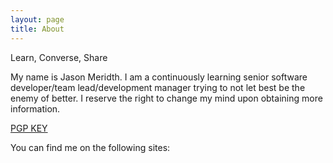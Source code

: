 ```yaml
---
layout: page
title: About
---
```


<p class="message">
  Learn, Converse, Share
</p>

<p>My name is Jason Meridth. I am a continuously learning senior software developer/team lead/development manager trying to not let best be the enemy of better.  I reserve the right to change my mind upon obtaining more information.</p>

<p><a href="https://keybase.io/jmeridth" target="_blank">PGP KEY</a></p>

<p>You can find me on the following sites:</p>

<p class="social-icons">
  <a href="https://twitter.com/jmeridth"><i class="fa fa-twitter fa-2x"></i></a>
  <a href="https://github.com/jmeridth"><i class="fa fa-github fa-2x"></i></a>
  <a href="https://bitbucket.org/jmeridth"><i class="fa fa-bitbucket fa-2x"></i></a>
  <a href="https://www.linkedin.com/in/jmeridth"><i class="fa fa-linkedin fa-2x"></i></a>
  <a href="https://plus.google.com/+JasonMeridth"><i class="fa fa-google-plus-square fa-2x"></i></a>
  <a href="http://stackoverflow.com/users/963931/jmeridth"><i class="fa fa-stack-overflow fa-2x"></i></a>
  <a href="http://www.slideshare.net/jmeridth"><i class="fa fa-slideshare fa-2x"></i></a>
  <a href="https://speakerdeck.com/jmeridth"><i class="fa fa-microphone fa-2x"></i></a>
  <a href="https://instagram.com/jdmeridth/"><i class="fa fa-instagram fa-2x"></i></a>
  <a href="https://www.youtube.com/user/jmeridth"><i class="fa fa-youtube fa-2x"></i></a>
</p>
